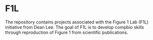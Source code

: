 # F1L
The repository contains projects associated with the Figure 1 Lab (F1L) initiative from Dean Lee. The goal of F1L is to develop compbio skills through reproduction of Figure 1 from scientific publications. 
